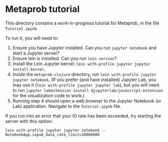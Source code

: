 # Metaprob tutorial

This directory contains a work-in-progress tutorial for Metaprob, in the file `Tutorial.ipynb`.

To run it, you will need to:

1. Ensure you have Jupyter installed. Can you run `jupyter notebook` and start a Jupyter server?
2. Ensure lein is installed. Can you run `lein version`?
3. Install the Lein Jupyter kernel: `lein with-profile jupyter jupyter install-kernel`.
4. Inside the `metaprob-clojure` directory, run `lein with-profile jupyter jupyter notebook`. (If you prefer (and have installed) Jupyter Lab, you may use it (`lein with-profile jupyter jupyter lab`), but you will need to run `jupyter labextension install @jupyterlab/javascript-extension` for the visualization code to work.)
5. Running step 4 should open a web browser to the Jupyter Notebook (or Lab) application. Navigate to the `Tutorial.ipynb` file.

If you run into an error that your IO rate has been exceeded, try starting the server with this option:

`lein with-profile jupyter jupyter notebook --NotebookApp.iopub_data_rate_limit=10000000`
